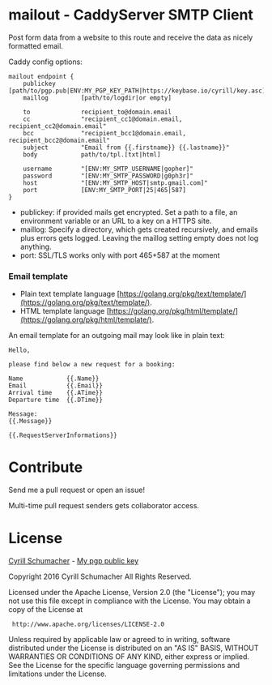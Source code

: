 # mailout - CaddyServer SMTP Client

Post form data from a website to this route and receive the data as nicely formatted email.
  
Caddy config options:

```
mailout endpoint {
	publickey      [path/to/pgp.pub|ENV:MY_PGP_KEY_PATH|https://keybase.io/cyrill/key.asc]
	maillog         [path/to/logdir|or empty]
		
	to              recipient_to@domain.email       
	cc              "recipient_cc1@domain.email, recipient_cc2@domain.email"        
	bcc             "recipient_bcc1@domain.email, recipient_bcc2@domain.email"
    subject         "Email from {{.firstname}} {{.lastname}}"
	body            path/to/tpl.[txt|html]
	
	username        "[ENV:MY_SMTP_USERNAME|gopher]"
	password        "[ENV:MY_SMTP_PASSWORD|g0ph3r]"
	host            "[ENV:MY_SMTP_HOST|smtp.gmail.com]"
	port            [ENV:MY_SMTP_PORT|25|465|587]
}
```

- publickey: if provided mails get encrypted. Set a path to a file, an environment variable or an URL to a
key on a HTTPS site.
- maillog: Specify a directory, which gets created recursively, and emails plus errors gets logged. Leaving
the maillog setting empty does not log anything.
- port: SSL/TLS works only with port 465+587 at the moment 

### Email template

- Plain text template language [https://golang.org/pkg/text/template/](https://golang.org/pkg/text/template/).
- HTML template language [https://golang.org/pkg/html/template/](https://golang.org/pkg/html/template/).

An email template for an outgoing mail may look like in plain text:

```
Hello,

please find below a new request for a booking:

Name            {{.Name}}
Email           {{.Email}}
Arrival time    {{.ATime}}
Departure time  {{.DTime}}

Message:
{{.Message}}

{{.RequestServerInformations}}
```

# Contribute

Send me a pull request or open an issue!

Multi-time pull request senders gets collaborator access.

# License

[Cyrill Schumacher](https://github.com/SchumacherFM) - [My pgp public key](https://www.schumacher.fm/cyrill.asc)

Copyright 2016 Cyrill Schumacher All Rights Reserved.

Licensed under the Apache License, Version 2.0 (the "License");
you may not use this file except in compliance with the License.
You may obtain a copy of the License at

     http://www.apache.org/licenses/LICENSE-2.0

Unless required by applicable law or agreed to in writing, software
distributed under the License is distributed on an "AS IS" BASIS,
WITHOUT WARRANTIES OR CONDITIONS OF ANY KIND, either express or implied.
See the License for the specific language governing permissions and
limitations under the License.
